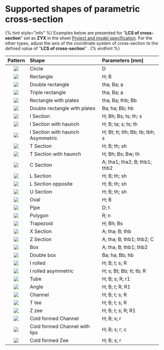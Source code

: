 # Supported shapes of parametric cross-section

{% hint style="info" %}
 Examples below are presented for "**LCS of cross-section**" set as **ZYX** in the sheet [Project and model specification](../getting-started/project-and-model-specifications/#project). For the other types, adjust the axis of the coordinate system of cross-section to the defined value of "**LCS of cross-section**" .
{% endhint %}

| Pattern | Shape | Parameters \[mm\] |
| :---: | :--- | :--- |
| ![](../.gitbook/assets/44_supportedshapes2.png) | Circle | D |
| ![](../.gitbook/assets/44_supportedshapes1.png) | Rectangle | H; B |
| ![](../.gitbook/assets/44_supportedshapes3.png) | Double rectangle | tha; Ba; a |
| ![](../.gitbook/assets/44_supportedshapes4.png) | Triple rectangle | tha; Ba; a |
| ![](../.gitbook/assets/44_supportedshapes10.png) | Rectangle with plates | tha; Ba; thb; Bb |
| ![](../.gitbook/assets/44_supportedshapes12.png) | Double rectangle with plates | Ba; ha; Bb; hb |
| ![](../.gitbook/assets/44_supportedshapes17.png) | I Section | H; Bh; Bs; ts; th; s |
| ![](../.gitbook/assets/44_supportedshapes18.png) | I Section with haunch | H; B; ta; s; ts; th |
| ![](../.gitbook/assets/44_i-section-with-haunch-asymetric_1.png) | I Section with haunch Asymmetric | H; Bt; tt; tth; Bb; tb; tbh; s |
| ![](../.gitbook/assets/44_supportedshapes22.png) | T Section | H; B; th; sh |
| ![](../.gitbook/assets/44_t-section-with-haunchl_1.png) | T Section with haunch | H; Bh; Bs; Bw; th |
| ![](../.gitbook/assets/44_supportedshapes29.png) | C Section | A; tha1; tha2; B; thb1; thb2 |
| ![](../.gitbook/assets/44_supportedshapes35.png) | L Section | H; B; th; sh |
| ![](../.gitbook/assets/44_supportedshapes38.png) | L Section opposite | H; B; th; sh |
| ![](../.gitbook/assets/44_supportedshapes24.png) | U Section | H; B; th; sh |
| ![](../.gitbook/assets/44_supportedshapes21.png) | Oval | H; B |
| ![](../.gitbook/assets/44_supportedshapes25.png) | Pipe | D; t |
| ![](../.gitbook/assets/44_supportedshapes31.png) | Polygon | R; n |
| ![](../.gitbook/assets/44_trapezoid_1.png) | Trapezoid | H; Bh; Bs |
| ![](../.gitbook/assets/44_supportedshapes26.png) | X Section | A; tha; B; thb |
| ![](../.gitbook/assets/44_supportedshapes27.png) | Z Section | A; tha; B; thb1; thb2; C |
| ![](../.gitbook/assets/44_supportedshapes30.png) | Box | A; tha; B; thb1; thb2 |
| ![](../.gitbook/assets/44_supportedshapes16.png) | Double box | Ba; ha; Bb; hb |
| ![](../.gitbook/assets/44_supportedshapes39.png) | I rolled | H; B; t; s; R |
| ![](../.gitbook/assets/44_supportedshapes47.png) | I rolled asymmetric | H; s; Bt; Bb; tt; tb; R |
| ![](../.gitbook/assets/44_supportedshapes40.png) | Tube | H; B; s; R; r1 |
| ![](../.gitbook/assets/44_supportedshapes42.png) | Angle | H; B; t; R; R1 |
| ![](../.gitbook/assets/44_supportedshapes43.png) | Channel | H; B; t; s; R |
| ![](../.gitbook/assets/44_supportedshapes44.png) | T tee | H; B; t; s; R |
| ![](../.gitbook/assets/44_supportedshapes48.png) | Z zee | H; B; t; s; R; R1 |
| ![](../.gitbook/assets/44_supportedshapes49.png) | Cold formed Channel | H; B; s; r |
| ![](../.gitbook/assets/44_supportedshapes50.png) | Cold formed Channel with lips | H; B; s; r; c |
| ![](../.gitbook/assets/44_supportedshapes51.png) | Cold formed Zee | H; B; s; r |

